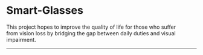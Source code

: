 # Smart-Glasses

This project hopes to improve the quality of life for those who suffer from vision loss by bridging the gap between daily duties and visual impairment.

---

[Link to the design]: ("https://a360.co/3IRWaFf")
